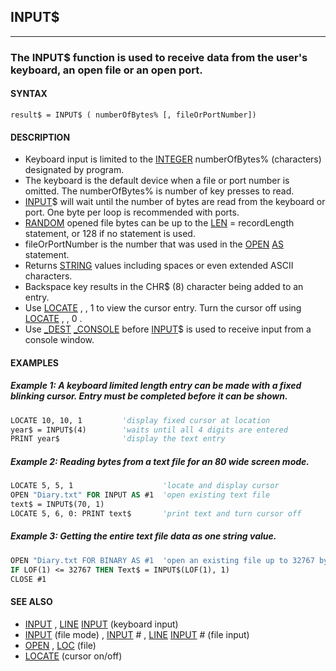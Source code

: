 ## INPUT$
---

### The INPUT$ function is used to receive data from the user's keyboard, an open file or an open port.

#### SYNTAX

`result$ = INPUT$ ( numberOfBytes% [, fileOrPortNumber])`

#### DESCRIPTION
* Keyboard input is limited to the [INTEGER](./INTEGER.md) numberOfBytes% (characters) designated by program.
* The keyboard is the default device when a file or port number is omitted. The numberOfBytes% is number of key presses to read.
* [INPUT](./INPUT.md)$ will wait until the number of bytes are read from the keyboard or port. One byte per loop is recommended with ports.
* [RANDOM](./RANDOM.md) opened file bytes can be up to the [LEN](./LEN.md) = recordLength statement, or 128 if no statement is used.
* fileOrPortNumber is the number that was used in the [OPEN](./OPEN.md) [AS](./AS.md) statement.
* Returns [STRING](./STRING.md) values including spaces or even extended ASCII characters.
* Backspace key results in the CHR$ (8) character being added to an entry.
* Use [LOCATE](./LOCATE.md) , , 1 to view the cursor entry. Turn the cursor off using [LOCATE](./LOCATE.md) , , 0 .
* Use [_DEST](./_DEST.md) [_CONSOLE](./_CONSOLE.md) before [INPUT](./INPUT.md)$ is used  to receive input from a console window.


#### EXAMPLES
##### Example 1: A keyboard limited length entry can be made with a fixed blinking cursor. Entry must be completed before it can be shown.
```vb
LOCATE 10, 10, 1         'display fixed cursor at location
year$ = INPUT$(4)        'waits until all 4 digits are entered
PRINT year$              'display the text entry
```
  
##### Example 2: Reading bytes from a text file for an 80 wide screen mode.
```vb
LOCATE 5, 5, 1                    'locate and display cursor
OPEN "Diary.txt" FOR INPUT AS #1  'open existing text file
text$ = INPUT$(70, 1)
LOCATE 5, 6, 0: PRINT text$       'print text and turn cursor off
```
  
##### Example 3: Getting the entire text file data as one string value.
```vb
OPEN "Diary.txt FOR BINARY AS #1  'open an existing file up to 32767 bytes
IF LOF(1) <= 32767 THEN Text$ = INPUT$(LOF(1), 1)
CLOSE #1
```
  


#### SEE ALSO
* [INPUT](./INPUT.md) , [LINE](./LINE.md) [INPUT](./INPUT.md) (keyboard input)
* [INPUT](./INPUT.md) (file mode) , [INPUT](./INPUT.md) # , [LINE](./LINE.md) [INPUT](./INPUT.md) # (file input)
* [OPEN](./OPEN.md) , [LOC](./LOC.md) (file)
* [LOCATE](./LOCATE.md) (cursor on/off)
